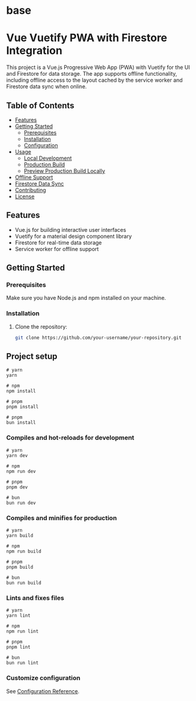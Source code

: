 # base
# Vue Vuetify PWA with Firestore Integration

This project is a Vue.js Progressive Web App (PWA) with Vuetify for the UI and Firestore for data storage. The app supports offline functionality, including offline access to the layout cached by the service worker and Firestore data sync when online.

## Table of Contents

- [Features](#features)
- [Getting Started](#getting-started)
  - [Prerequisites](#prerequisites)
  - [Installation](#installation)
  - [Configuration](#configuration)
- [Usage](#usage)
  - [Local Development](#local-development)
  - [Production Build](#production-build)
  - [Preview Production Build Locally](#preview-production-build-locally)
- [Offline Support](#offline-support)
- [Firestore Data Sync](#firestore-data-sync)
- [Contributing](#contributing)
- [License](#license)

## Features

- Vue.js for building interactive user interfaces
- Vuetify for a material design component library
- Firestore for real-time data storage
- Service worker for offline support

## Getting Started

### Prerequisites

Make sure you have Node.js and npm installed on your machine.

### Installation

1. Clone the repository:

   ```bash
   git clone https://github.com/your-username/your-repository.git

## Project setup

```
# yarn
yarn

# npm
npm install

# pnpm
pnpm install

# pnpm
bun install
```

### Compiles and hot-reloads for development

```
# yarn
yarn dev

# npm
npm run dev

# pnpm
pnpm dev

# bun
bun run dev
```

### Compiles and minifies for production

```
# yarn
yarn build

# npm
npm run build

# pnpm
pnpm build

# bun
bun run build
```

### Lints and fixes files

```
# yarn
yarn lint

# npm
npm run lint

# pnpm
pnpm lint

# bun
bun run lint
```

### Customize configuration

See [Configuration Reference](https://vitejs.dev/config/).
